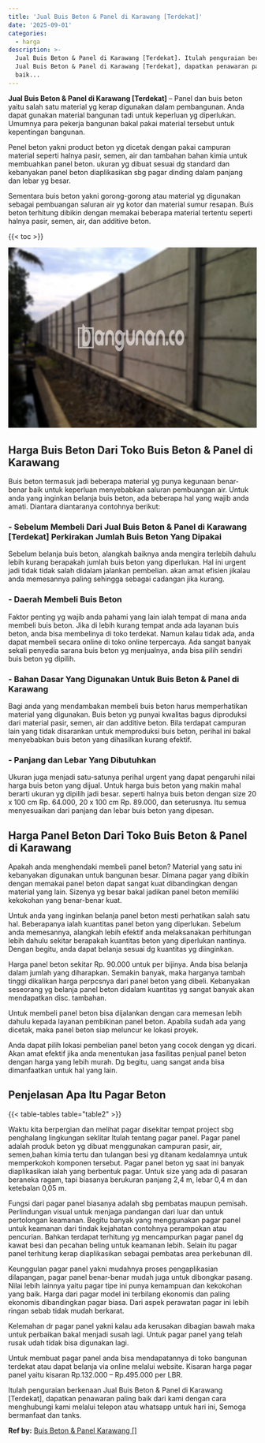 ```yaml
---
title: 'Jual Buis Beton & Panel di Karawang [Terdekat]'
date: '2025-09-01'
categories:
  - harga
description: >-
  Jual Buis Beton & Panel di Karawang [Terdekat]. Itulah penguraian berkenaan
  Jual Buis Beton & Panel di Karawang [Terdekat], dapatkan penawaran paling
  baik...
---
```


**Jual Buis Beton & Panel di Karawang \[Terdekat\]** – Panel dan buis beton yaitu salah satu material yg kerap digunakan dalam pembangunan. Anda dapat gunakan material bangunan tadi untuk keperluan yg diperlukan. Umumnya para pekerja bangunan bakal pakai material tersebut untuk kepentingan bangunan.

Penel beton yakni product beton yg dicetak dengan pakai campuran material seperti halnya pasir, semen, air dan tambahan bahan kimia untuk membuahkan panel beton. ukuran yg dibuat sesuai dg standard dan kebanyakan panel beton diaplikasikan sbg pagar dinding dalam panjang dan lebar yg besar.

Sementara buis beton yakni gorong-gorong atau material yg digunakan sebagai pembuangan saluran air yg kotor dan material sumur resapan. Buis beton terhitung dibikin dengan memakai beberapa material tertentu seperti halnya pasir, semen, air, dan additive beton.

{{< toc >}}

![Jual Buis Beton & Panel di Karawang [Terdekat]](/images/jual-panel-buis-beton-murah-37.png)

## Harga Buis Beton Dari Toko Buis Beton & Panel di Karawang

Buis beton termasuk jadi beberapa material yg punya kegunaan benar-benar baik untuk keperluan menyebabkan saluran pembuangan air. Untuk anda yang inginkan belanja buis beton, ada beberapa hal yang wajib anda amati. Diantara diantaranya contohnya berikut:

### \- Sebelum Membeli Dari Jual Buis Beton & Panel di Karawang \[Terdekat\] Perkirakan Jumlah Buis Beton Yang Dipakai

Sebelum belanja buis beton, alangkah baiknya anda mengira terlebih dahulu lebih kurang berapakah jumlah buis beton yang diperlukan. Hal ini urgent jadi tidak tidak salah didalam jalankan pembelian. akan amat efisien jikalau anda memesannya paling sehingga sebagai cadangan jika kurang.

### \- Daerah Membeli Buis Beton

Faktor penting yg wajib anda pahami yang lain ialah tempat di mana anda membeli buis beton. Jika di lebih kurang tempat anda ada layanan buis beton, anda bisa membelinya di toko terdekat. Namun kalau tidak ada, anda dapat membeli secara online di toko online terpercaya. Ada sangat banyak sekali penyedia sarana buis beton yg menjualnya, anda bisa pilih sendiri buis beton yg dipilih.

### \- Bahan Dasar Yang Digunakan Untuk Buis Beton & Panel di Karawang

Bagi anda yang mendambakan membeli buis beton harus memperhatikan material yang digunakan. Buis beton yg punyai kwalitas bagus diproduksi dari material pasir, semen, air dan additive beton. Bila terdapat campuran lain yang tidak disarankan untuk memproduksi buis beton, perihal ini bakal menyebabkan buis beton yang dihasilkan kurang efektif.

### \- Panjang dan Lebar Yang Dibutuhkan

Ukuran juga menjadi satu-satunya perihal urgent yang dapat pengaruhi nilai harga buis beton yang dijual. Untuk harga buis beton yang makin mahal berarti ukuran yg dipilih jadi besar. seperti halnya buis beton dengan size 20 x 100 cm Rp. 64.000, 20 x 100 cm Rp. 89.000, dan seterusnya. Itu semua menyesuaikan dari panjang dan lebar buis beton yang dipesan.

## Harga Panel Beton Dari Toko Buis Beton & Panel di Karawang

Apakah anda menghendaki membeli panel beton? Material yang satu ini kebanyakan digunakan untuk bangunan besar. Dimana pagar yang dibikin dengan memakai panel beton dapat sangat kuat dibandingkan dengan material yang lain. Sizenya yg besar bakal jadikan panel beton memiliki kekokohan yang benar-benar kuat.

Untuk anda yang inginkan belanja panel beton mesti perhatikan salah satu hal. Beberapanya ialah kuantitas panel beton yang diperlukan. Sebelum anda memesannya, alangkah lebih efektif anda melaksanakan perhitungan lebih dahulu sekitar berapakah kuantitas beton yang diperlukan nantinya. Dengan begitu, anda dapat belanja sesuai dg kuantitas yg diinginkan.

Harga panel beton sekitar Rp. 90.000 untuk per bijinya. Anda bisa belanja dalam jumlah yang diharapkan. Semakin banyak, maka harganya tambah tinggi dikalikan harga perpcsnya dari panel beton yang dibeli. Kebanyakan seseorang yg belanja panel beton didalam kuantitas yg sangat banyak akan mendapatkan disc. tambahan.

Untuk membeli panel beton bisa dijalankan dengan cara memesan lebih dahulu kepada layanan pembikinan panel beton. Apabila sudah ada yang dicetak, maka panel beton siap meluncur ke lokasi proyek.

Anda dapat pilih lokasi pembelian panel beton yang cocok dengan yg dicari. Akan amat efektif jika anda menentukan jasa fasilitas penjual panel beton dengan harga yang lebih murah. Dg begitu, uang sangat anda bisa dimanfaatkan untuk hal yang lain.

## Penjelasan Apa Itu Pagar Beton

{{< table-tables table="table2" >}}

Waktu kita berpergian dan melihat pagar disekitar tempat project sbg penghalang lingkungan seklitar Itulah tentang pagar panel. Pagar panel adalah produk beton yg dibuat menggunakan campuran pasir, air, semen,bahan kimia tertu dan tulangan besi yg ditanam kedalamnya untuk memperkokoh komponen tersebut. Pagar panel beton yg saat ini banyak diaplikasikan ialah yang berbentuk pagar. Untuk size yang ada di pasaran beraneka ragam, tapi biasanya berukuran panjang 2,4 m, lebar 0,4 m dan ketebalan 0,05 m.

Fungsi dari pagar panel biasanya adalah sbg pembatas maupun pemisah. Perlindungan visual untuk menjaga pandangan dari luar dan untuk pertolongan keamanan. Begitu banyak yang menggunakan pagar panel untuk keamanan dari tindak kejahatan contohnya perampokan atau pencurian. Bahkan terdapat terhitung yg mencampurkan pagar panel dg kawat besi dan pecahan beling untuk keamanan lebih. Selain itu pagar panel terhitung kerap diaplikasikan sebagai pembatas area perkebunan dll.

Keunggulan pagar panel yakni mudahnya proses pengaplikasian dilapangan, pagar panel benar-benar mudah juga untuk dibongkar pasang. Nilai lebih lainnya yaitu pagar tipe ini punya kemampuan dan kekokohan yang baik. Harga dari pagar model ini terbilang ekonomis dan paling ekonomis dibandingkan pagar biasa. Dari aspek perawatan pagar ini lebih ringan sebab tidak mudah berkarat.

Kelemahan dr pagar panel yakni kalau ada kerusakan dibagian bawah maka untuk perbaikan bakal menjadi susah lagi. Untuk pagar panel yang telah rusak udah tidak bisa digunakan lagi.

Untuk membuat pagar panel anda bisa mendapatannya di toko bangunan terdekat atau dapat belanja via online melalui website. Kisaran harga pagar panel yaitu kisaran Rp.132.000 – Rp.495.000 per LBR.

Itulah penguraian berkenaan Jual Buis Beton & Panel di Karawang \[Terdekat\], dapatkan penawaran paling baik dari kami dengan cara menghubungi kami melalui telepon atau whatsapp untuk hari ini, Semoga bermanfaat dan tanks.

**Ref by:** [Buis Beton & Panel Karawang []](https://id.wikipedia.org/wiki/Buis)
